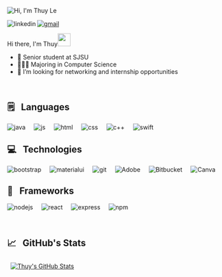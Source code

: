 
![Hi, I'm Thuy Le](https://user-images.githubusercontent.com/67810546/118386433-53463d00-b5cc-11eb-9890-ac4f0661506b.png)

[<img align="left" alt="linkedin" src="https://img.shields.io/badge/LinkedIn-0077B5?&style=for-the-badge&logo=linkedin&logoColor=white" />](https://www.linkedin.com/in/thuyle97) 
[<img alt="gmail" src="https://img.shields.io/badge/Gmail-D14836?style=for-the-badge&logo=gmail&logoColor=white" />](mailto:thuynhatphuong.le@sjsu.edu) 


Hi there, I'm Thuy<img src="https://raw.githubusercontent.com/MartinHeinz/MartinHeinz/master/wave.gif" width="30px">
- 🌱 Senior student at SJSU
- 👩🏻‍💻 Majoring in Computer Science
- 💞️ I’m looking for networking and internship opportunities

<br>
<h2>🗒 &nbsp Languages</h2>

<img alt="java" src="https://img.shields.io/badge/Java-ED8B00?style=for-the-badge&logo=java&logoColor=white" /> &nbsp; &nbsp;
<img alt="js" src="https://img.shields.io/badge/JavaScript-323330?style=for-the-badge&logo=javascript&logoColor=F7DF1E" /> &nbsp; &nbsp;
<img alt="html" src="https://img.shields.io/badge/HTML-239120?style=for-the-badge&logo=html5&logoColor=white" /> &nbsp; &nbsp;
<img alt="css" src="https://img.shields.io/badge/CSS-239120?&style=for-the-badge&logo=css3&logoColor=white" /> &nbsp; &nbsp;
<img alt="c++" src="https://img.shields.io/badge/C%2B%2B-00599C?style=for-the-badge&logo=c%2B%2B&logoColor=white" /> &nbsp; &nbsp;
<img alt="swift" src="https://img.shields.io/badge/Swift-FA7343?style=for-the-badge&logo=swift&logoColor=white" /> &nbsp; &nbsp;

<h2>💻 &nbsp Technologies</h2>

<img alt="bootstrap" src="https://img.shields.io/badge/Bootstrap-563D7C?style=for-the-badge&logo=bootstrap&logoColor=white" /> &nbsp; &nbsp;
<img alt="materialui" src="https://img.shields.io/badge/Material--UI-0081CB?style=for-the-badge&logo=material-ui&logoColor=white" /> &nbsp; &nbsp;
<img alt="git" src="https://img.shields.io/badge/Git-F05032?style=for-the-badge&logo=git&logoColor=white" /> &nbsp; &nbsp;
<img alt="Adobe" src="https://img.shields.io/badge/Adobe%20XD-FF61F6?style=for-the-badge&logo=Adobe%20XD&logoColor=white" /> &nbsp; &nbsp;
<img alt="Bitbucket" src="https://img.shields.io/badge/bitbucket-%230047B3.svg?&style=for-the-badge&logo=bitbucket&logoColor=white"/> &nbsp; &nbsp;
<img alt="Canva" src="https://img.shields.io/badge/Figma-F24E1E?style=for-the-badge&logo=figma&logoColor=white"/>
 
<h2>🚀 &nbsp Frameworks </h2>

<img alt="nodejs" src="https://img.shields.io/badge/Node.js-339933?style=for-the-badge&logo=nodedotjs&logoColor=white" /> &nbsp; &nbsp;
<img alt="react" src="https://img.shields.io/badge/React-20232A?style=for-the-badge&logo=react&logoColor=61DAFB" /> &nbsp; &nbsp;
<img alt="express" src="https://img.shields.io/badge/Express.js-000000?style=for-the-badge&logo=express&logoColor=white" /> &nbsp; &nbsp;
<img alt="npm" src="https://img.shields.io/badge/npm-CB3837?style=for-the-badge&logo=npm&logoColor=white" /> &nbsp; &nbsp;

<br>
<h2>📈 &nbsp GitHub's Stats</h2>

<a href="https://github.com/thuyle97">
  <img align="center" style="margin:0.5rem" src="https://github-readme-stats.vercel.app/api?username=thuyle97&show_icons=true&line_height=27&count_private=true&hide=issues,stars&theme=default" alt="Thuy's GitHub Stats" />
</a>

<!---
1A2B34
thuyle97/thuyle97 is a ✨ special ✨ repository because its `README.md` (this file) appears on your GitHub profile.
You can click the Preview link to take a look at your changes.
--->
